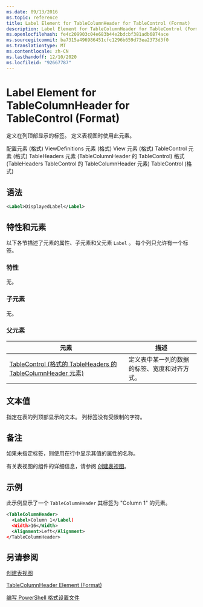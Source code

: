 ```yaml
---
ms.date: 09/13/2016
ms.topic: reference
title: Label Element for TableColumnHeader for TableControl (Format)
description: Label Element for TableColumnHeader for TableControl (Format)
ms.openlocfilehash: fe4c209903c04e683b44e2bdcbf381adb6874ace
ms.sourcegitcommit: ba7315a496986451cfc1296b659d73ea2373d3f0
ms.translationtype: MT
ms.contentlocale: zh-CN
ms.lasthandoff: 12/10/2020
ms.locfileid: "92667787"
---
```

# <a name="label-element-for-tablecolumnheader-for-tablecontrol-format"></a>Label Element for TableColumnHeader for TableControl (Format)

定义在列顶部显示的标签。 定义表视图时使用此元素。

配置元素 (格式) ViewDefinitions 元素 (格式) View 元素 (格式) TableControl 元素 (格式) TableHeaders 元素 (TableColumnHeader 的 TableControl) 格式 (TableHeaders TableControl 的 TableColumnHeader 元素) TableControl (格式) 

## <a name="syntax"></a>语法

```xml
<Label>DisplayedLabel</Label>

```

## <a name="attributes-and-elements"></a>特性和元素

以下各节描述了元素的属性、子元素和父元素 `Label` 。 每个列只允许有一个标签。

### <a name="attributes"></a>特性

无。

### <a name="child-elements"></a>子元素

无。

### <a name="parent-elements"></a>父元素

|元素|描述|
|-------------|-----------------|
|[TableControl (格式的 TableHeaders 的 TableColumnHeader 元素) ](./tablecolumnheader-element-format.md)|定义表中某一列的数据的标签、宽度和对齐方式。|

## <a name="text-value"></a>文本值

指定在表的列顶部显示的文本。 列标签没有受限制的字符。

## <a name="remarks"></a>备注

如果未指定标签，则使用在行中显示其值的属性的名称。

有关表视图的组件的详细信息，请参阅 [创建表视图](./creating-a-table-view.md)。

## <a name="example"></a>示例

此示例显示了一个 `TableColumnHeader` 其标签为 "Column 1" 的元素。

```xml
<TableColumnHeader>
  <Label>Column 1</Label)
  <Width>16</Width>
  <Alignment>Left</Alignment>
</TableColumnHeader>
```

## <a name="see-also"></a>另请参阅

[创建表视图](./creating-a-table-view.md)

[TableColumnHeader Element (Format)](./tablecolumnheader-element-format.md)

[编写 PowerShell 格式设置文件](./writing-a-powershell-formatting-file.md)
